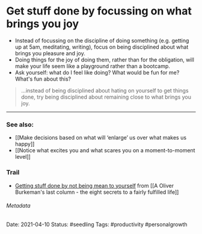 # Get stuff done by focussing on what brings you joy
* Instead of focussing on the discipline of doing something (e.g. getting up at 5am, meditating, writing), focus on being disciplined about what brings you pleasure and joy.
* Doing things for the joy of doing them, rather than for the obligation, will make your life seem like a playground rather than a bootcamp.
* Ask yourself: what do I feel like doing? What would be fun for me? What's fun about this? 
>...instead of being disciplined about hating on yourself to get things done, try being disciplined about remaining close to what brings you joy. 
- - - -
### See also:
* [[Make decisions based on what will ‘enlarge’ us over what makes us happy]]
* [[Notice what excites you and what scares you on a moment-to-moment level]]
### Trail
* [Getting stuff done by not being mean to yourself](https://openheartproject.com/getting-stuff-done-by-not-being-mean-to-yourself) from [[A Oliver Burkeman's last column - the eight secrets to a fairly fulfilled life]]
###### Metadata
Date: 2021-04-10
Status: #seedling
Tags: #productivity #personalgrowth 
